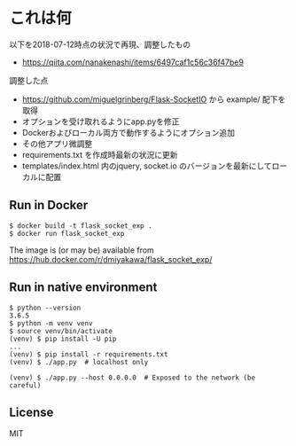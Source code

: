 # これは何

以下を2018-07-12時点の状況で再現、調整したもの

 * https://qiita.com/nanakenashi/items/6497caf1c56c36f47be9

調整した点

 * https://github.com/miguelgrinberg/Flask-SocketIO から example/ 配下を取得
 * オプションを受け取れるようにapp.pyを修正
 * Dockerおよびローカル両方で動作するようにオプション追加
 * その他アプリ微調整
 * requirements.txt を作成時最新の状況に更新
 * templates/index.html 内のjquery, socket.io のバージョンを最新にしてローカルに配置


## Run in Docker

```shell-session
$ docker build -t flask_socket_exp .
$ docker run flask_socket_exp
```

The image is (or may be) available from https://hub.docker.com/r/dmiyakawa/flask_socket_exp/

## Run in native environment

```shell-session
$ python --version
3.6.5
$ python -m venv venv
$ source venv/bin/activate
(venv) $ pip install -U pip
...
(venv) $ pip install -r requirements.txt
(venv) $ ./app.py  # localhost only

(venv) $ ./app.py --host 0.0.0.0  # Exposed to the network (be careful)
```

## License

MIT
